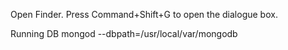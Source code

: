 Open Finder.
Press Command+Shift+G to open the dialogue box.

Running DB
mongod --dbpath=/usr/local/var/mongodb
